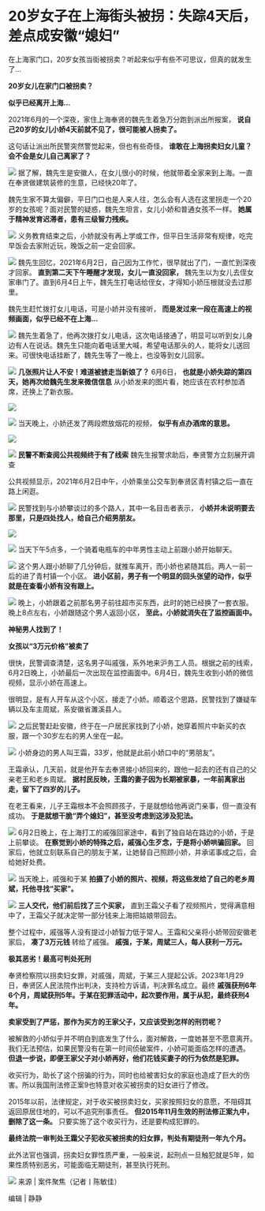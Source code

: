 # 20岁女子在上海街头被拐：失踪4天后，差点成安徽“媳妇”

在上海家门口，20岁女孩当街被拐卖？听起来似乎有些不可思议，但真的就发生了...

**20岁女儿在家门口被拐卖？**

**似乎已经离开上海...**

2021年6月的一个深夜，家住上海奉贤的魏先生着急万分跑到派出所报案， **说自己20岁的女儿小娇4天前就不见了，很可能被人拐卖了。**

这句话让派出所民警突然警觉起来，但也有些奇怪， **谁敢在上海拐卖妇女儿童？会不会是女儿自己离家了？**

![](https://inews.gtimg.com/newsapp_bt/0/15791790595/1000)
据了解，魏先生是安徽人，在女儿很小的时候，他就带着全家来到上海。一直在奉贤做建筑装修的生意，已经快20年了。

魏先生家不算太偏僻，平日门口也是人来人往，怎么会有人选在这里拐走一个20岁的女孩呢？面对民警的疑惑，魏先生坦言，女儿小娇和普通女孩不一样。
**她属于精神发育迟滞者，患有三级智力残疾。**

![](https://inews.gtimg.com/newsapp_bt/0/15791790632/1000)
义务教育结束之后，小娇就没有再上学或工作，但平日生活非常有规律，吃完早饭会去家附近玩，晚饭之前一定会回家。

![](https://inews.gtimg.com/newsapp_bt/0/15791790633/1000)
魏先生回忆，2021年6月2日，自己因为工作忙，很早就出了门，一直忙到深夜才回家。 **直到第二天下午睡醒才发现，女儿一直没回家，**
魏先生以为女儿去侄女家串门了。直到6月4日上午，魏先生打电话给侄女，才得知小娇压根就没去过那里。

魏先生赶忙拨打女儿电话，可是小娇并没有接听， **而是发过来一段在高速上的视频画面，似乎已经不在上海...**

![](https://inews.gtimg.com/newsapp_bt/0/15791790638/1000)
魏先生着急了，他再次拨打女儿电话，这次电话接通了，明显可以听到女儿身边有人在说话。魏先生只能向着电话里大喊，希望电话那头的人，能将女儿送回来。可很快电话挂断了，魏先生等了一晚上，也没等到女儿回家。

![](https://inews.gtimg.com/newsapp_bt/0/15791790692/1000)
**几张照片让人不安！难道被掳走当新娘了？** 6月6日， **也就是小娇失踪的第四天，她再次给魏先生发来微信信息**
从小娇发来的图片看，她应该在农村参加酒席，还换上了新衣服。

![](https://inews.gtimg.com/newsapp_bt/0/15791790699/1000)

![](https://inews.gtimg.com/newsapp_bt/0/15791790709/1000)
当天晚上，小娇还发了两段燃放烟花的视频， **似乎有点办酒席的意思。**

![](https://inews.gtimg.com/newsapp_bt/0/15791790754/1000)

![](https://inews.gtimg.com/newsapp_bt/0/15791790755/1000)
**民警不断查阅公共视频终于有了线索** 魏先生报警求助后，奉贤警方立刻展开调查

公共视频显示，2021年6月2日中午，小娇乘坐公交车到奉贤区青村镇之后一直在路上闲逛。

![](https://inews.gtimg.com/newsapp_bt/0/15791790760/1000)
民警找到与小娇攀谈过的多个路人，其中一名目击者表示， **小娇并未说明要去那里，只是四处找人，给自己介绍男朋友。**

![](https://inews.gtimg.com/newsapp_bt/0/15791790802/1000)

![](https://inews.gtimg.com/newsapp_bt/0/15791790807/1000)
当天下午5点多，一个骑着电瓶车的中年男性主动上前跟小娇开始聊天。

![](https://inews.gtimg.com/newsapp_bt/0/15791790810/1000)
这个男人跟小娇聊了几分钟后，就推车离开，而小娇也紧随其后。两人一前一后的进了青村镇一个小区。
**进小区前，男子有一个明显的回头张望的动作，似乎就是在查看小娇有没有跟上。**

![](https://inews.gtimg.com/newsapp_bt/0/15791790854/1000)
晚上，小娇跟着之前那名男子前往超市买东西，此时的她已经换了一套衣服。晚上8点左右，小娇跟随这个男人返回小区， **至此，小娇就消失在了监控画面中。**

**神秘男人找到了！**

**女孩以“3万元价格”被卖了**

很快，民警调查清楚，这名男子叫戚强，系外地来沪务工人员。根据之前的线索，6月2日晚上，小娇最后一次出现在监控画面中。6月4日，魏先生收到小娇的微信视频，显示小娇在高速上。

很明显，是有人开车从这个小区，接走了小娇。顺着这个思路，民警找到了嫌疑车辆以及车主周斌，系安徽省濉溪县人。

![](https://inews.gtimg.com/newsapp_bt/0/15791790861/1000)
之后民警赶赴安徽，终于在一户居民家找到了小娇，她穿着照片中新买的衣服，跟一个30岁左右的男人坐在一起。

![](https://inews.gtimg.com/newsapp_bt/0/15791790867/1000)
小娇身边的男人叫王霜，33岁，他就是此前小娇口中的“男朋友”。

王霜承认，几天前，就是他开车去奉贤接小娇回来的，跟他一起去的还有自己的父亲老王和老乡周斌。
**据村民反映，王霜的妻子因为长期被家暴，一年前离家出走，留下了四岁的儿子。**

在老王看来，儿子王霜根本不会照顾孩子，于是就想给他再说门亲事，但一直没有成功。 **于是就想干脆“弄个媳妇”，甚至没考虑到这涉及犯法。**

![](https://inews.gtimg.com/newsapp_bt/0/15791790936/1000)
6月2日晚上，在上海打工的戚强回家途中，看到了独自站在路边的小娇，于是上前攀谈。 **在察觉到小娇的特殊之后，戚强心生歹念，于是将小娇哄骗回家。**
回家后，他就立刻联系自己的朋友于某，让她替自己照顾小娇，并承诺事成之后，会给她好处费。

![](https://inews.gtimg.com/newsapp_bt/0/15791790938/1000)
当天晚上，戚强和于某 **拍摄了小娇的照片、视频，将这些发给了自己的老乡周斌，托他寻找“买家”。**

![](https://inews.gtimg.com/newsapp_bt/0/15791790985/1000)
**三人交代，他们前后找了三个买家，** 直到王霜父子看了视频照片，觉得满意相中了，王霜父子就决定带一部分钱来上海把姑娘带回去。

整个过程中，戚强等人没有提过小娇智力低于常人。王霜和父亲将小娇带回安徽老家后， **凑了3万元钱** 转给了戚强。
**戚强，于某，周斌三人，每人获利一万元。**

**极其恶劣！最高可判处死刑**

奉贤检察院以拐卖妇女罪，对戚强，周斌，于某三人提起公诉。2023年1月29日，奉贤区人民法院作出判决，支持检方诉请，判决罪名成立。最终
**戚强获刑6年6个月，周斌获刑5年。于某在犯罪活动中，起次要作用，属于从犯，最终获刑4年。**

**卖家受到了严惩，那作为买方的王家父子，又应该受到怎样的刑罚呢？**

被解救的小娇似乎并不明白到底发生了什么，面对解救，一度她甚至不愿意离开。我们无法预估，如果民警没有在第一时间侦破案件，小娇可能面临怎样的遭遇。
**但退一步说，即便王家父子对小娇再好，他们花钱买妻子的行为依然是犯罪。**

收买行为，助长了这个拐骗的行为，同时也给被害妇女的家庭也造成了巨大的伤害。所以我国刑法修正案9也特意对收买被拐卖的妇女进行了修改。

2015年以前，法律规定，对于收买被拐卖妇女，买家按照妇女的意愿，不阻碍其返回原居住地的，可以不追究刑事责任。
**但2015年11月生效的刑法修正案九中，删除了这一条。** 只要实施了这个收买行为，还是要构成犯罪的。

**最终法院一审判处王霜父子犯收买被拐卖的妇女罪，判处有期徒刑一年九个月。**

此外法官也强调，拐卖妇女罪性质严重，一般来说，起刑点一旦触犯就是5年，如果性质特别恶劣，可能面临无期徒刑，甚至执行死刑。

![](https://inews.gtimg.com/newsapp_bt/0/15791790987/1000)
来源 | 案件聚焦（记者丨陈敏佳）

编辑 | 静静

